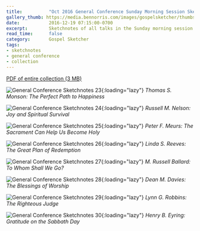 ```yaml
---
title:          "Oct 2016 General Conference Sunday Morning Session Sketchnotes"
gallery_thumb: https://media.bennorris.com/images/gospelsketcher/thumbs/oct-16-4-monson.jpg
date:           2016-12-19 07:15:00-0700
excerpt:        Sketchnotes of all talks in the Sunday morning session from Oct 2016 LDS General Conference
read_time:      false
category:       Gospel Sketcher
tags:
- sketchnotes
- general conference
- collection
---
```


[PDF of entire collection (3 MB)](https://media.bennorris.com/images/gospelsketcher/general-conference/oct-2016/oct-2016-general-conference-05-sun-morning-sketchnotes.pdf)

![General Conference Sketchnotes 23](https://media.bennorris.com/images/gospelsketcher/general-conference/oct-2016/oct-16-4-monson.jpg){:loading="lazy"}
_Thomas S. Monson: The Perfect Path to Happiness_

![General Conference Sketchnotes 24](https://media.bennorris.com/images/gospelsketcher/general-conference/oct-2016/oct-16-4-nelson.jpg){:loading="lazy"}
_Russell M. Nelson: Joy and Spiritual Survival_

![General Conference Sketchnotes 25](https://media.bennorris.com/images/gospelsketcher/general-conference/oct-2016/oct-16-4-meurs.jpg){:loading="lazy"}
_Peter F. Meurs: The Sacrament Can Help Us Become Holy_

![General Conference Sketchnotes 26](https://media.bennorris.com/images/gospelsketcher/general-conference/oct-2016/oct-16-4-reeves.jpg){:loading="lazy"}
_Linda S. Reeves: The Great Plan of Redemption_

![General Conference Sketchnotes 27](https://media.bennorris.com/images/gospelsketcher/general-conference/oct-2016/oct-16-4-ballard.jpg){:loading="lazy"}
_M. Russell Ballard: To Whom Shall We Go?_

![General Conference Sketchnotes 28](https://media.bennorris.com/images/gospelsketcher/general-conference/oct-2016/oct-16-4-davies.jpg){:loading="lazy"}
_Dean M. Davies: The Blessings of Worship_

![General Conference Sketchnotes 29](https://media.bennorris.com/images/gospelsketcher/general-conference/oct-2016/oct-16-4-robbins.jpg){:loading="lazy"}
_Lynn G. Robbins: The Righteous Judge_

![General Conference Sketchnotes 30](https://media.bennorris.com/images/gospelsketcher/general-conference/oct-2016/oct-16-4-eyring.jpg){:loading="lazy"}
_Henry B. Eyring: Gratitude on the Sabbath Day_
